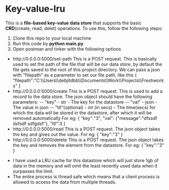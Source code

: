# Key-value-lru
This is a <b>file-based key-value data store</b> that supports the basic <b>CRD</b>(create, read, delet) operations.
To use this, follow the following steps:
<ol>
<li> Clone this repo to your local machine
<li> Run this code by <b>python main.py</b>
<li> Open postman and tinker with the following options <br>
</ol>
<ul>
    <li> 
        http://0.0.0.0:5000/set-path 
        This is a POST request. This is basically used to set the path of the file that will be our data store, by default the file gets saved to the root of this project directory.
     We can pass a json with "filepath" as a parameter to set our file path, like this
    {
    "filepath":"C:\\Users\\debjitdbb\\Documents\\Work\\Projects\\Freshworks"
    }
    </li>
    <li>
             http://0.0.0.0:5000/create
    This is a POST request. This is used to add a record to the data store. The json object should have the following parameters:
        -- "key" - str - The key for the datastore
        -- "val" - json - The value in json
        -- "ttl"(optional) - int (in secs) - The time(secs) for which the data will be stored in the datastore, after which it will be removed automatically
    For eg:
        {
        "key":"3",
        "val": {"message":"dfssdf dsfsdf sdfgdsf"},
        "ttl":3
        }
    </li>
    <li>
           http://0.0.0.0:5000/read
    This is a POST request. The json object takes the key and gives out the value. For eg:
    {
        "key":"3"
    }
    </li>
    <li>
         http://0.0.0.0:5000/delete
    This is a POST request. The json object takes the key and removes the element from the datastore. For eg:
    {
        "key":"3"
    }
    </li>
</ul>

<ul>
    <li>I have used a LRU cache for this datastore which will just store 1gb of data in the memory and will omit the least recently used data when it surpasses the limit.
    <li>The entire process is thread safe which means that a client process is allowed to access the data from multiple threads.
</ul>
